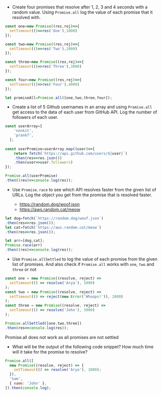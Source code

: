 - Create four promises that resolve after 1, 2, 3 and 4 seconds with a random value. Using `Promise.all` log the value of each promise that it resolved with.

```js
const one=new Promise((res,rej)=>{
  setTimeout(()=>res('One'),1000)
});

const two=new Promise((res,rej)=>{
  setTimeout(()=>res('Two'),2000)
});

const three=new Promise((res,rej)=>{
  setTimeout(()=>res('Three'),3000)
});

const four=new Promise((res,rej)=>{
  setTimeout(()=>res('Four'),4000)
});

let promiseAll=Promise.all([one,two,three,four]);

```

- Create a list of 5 Github usernames in an array and using `Promise.all` get access to the data of each user from GitHub API. Log the number of followers of each user.
```js
const userArray=[
    'nnnkit',
    'prank7',
  ];
  
const userPromise=userArray.map((user)=>{
    return fetch(`https://api.github.com/users/${user}`)
    .then(res=>res.json())
    .then(user=>user.followers)
});

Promise.all(userPromise)
.then((res)=>console.log(res));
```
- Use `Promise.race` to see which API resolves faster from the given list of URLs. Log the object you get from the promise that is resolved faster.

  - https://random.dog/woof.json
  - https://aws.random.cat/meow
```js
let dog=fetch(`https://random.dog/woof.json`)
.then(res=>res.json());
let cat=fetch(`https://aws.random.cat/meow`)
.then(res=>res.json());

let arr=[dog,cat];
Promise.race(arr)
.then((res)=>console.log(res));
```
 

- Use `Promise.allSettled` to log the value of each promise from the given list of promises. And also check if `Promise.all` works with `one`, `two` and `three` or not

```js
const one = new Promise((resolve, reject) =>
  setTimeout(() => resolve('Arya'), 1000)
);
const two = new Promise((resolve, reject) =>
  setTimeout(() => reject(new Error('Whoops!')), 2000)
);
const three = new Promise((resolve, reject) =>
  setTimeout(() => resolve('John'), 3000)
);

Promise.allSettled([one,two,three])
.then(res=>console.log(res));
```

Promise.all does not work as all promises are not settled

- What will be the output of the following code snippet? How much time will it take for the promise to resolve?

```js
Promise.all([
  new Promise((resolve, reject) => {
    setTimeout(() => resolve('Arya'), 1000);
  }),
  'Sam',
  { name: 'John' },
]).then(console.log);
```
